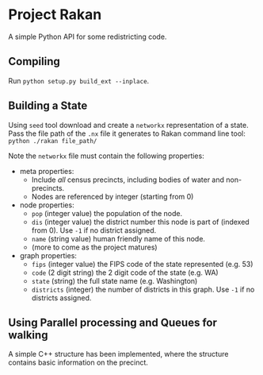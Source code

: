 # Project Rakan

A simple Python API for some redistricting code.

## Compiling

Run `python setup.py build_ext --inplace`.

## Building a State

Using `seed` tool download and create a `networkx` representation of a state.
Pass the file path of the `.nx` file it generates to Rakan command line tool:
`python ./rakan file_path/`

Note the `networkx` file must contain the following properties:

- meta properties:
    - Include _all_ census precincts, including bodies of water and non-precincts.
    - Nodes are referenced by integer (starting from 0)
- node properties:
    - `pop` (integer value) the population of the node.
    - `dis` (integer value) the district number this node is part of (indexed from 0). Use `-1` if no district assigned.
    - `name` (string value) human friendly name of this node.
    <!-- - `edge` (boolean value) true if this node sits on the edge of a map -->
    - (more to come as the project matures)
- graph properties:
    - `fips` (integer value) the FIPS code of the state represented (e.g. 53)
    - `code` (2 digit string) the 2 digit code of the state (e.g. WA)
    - `state` (string) the full state name (e.g. Washington)
    - `districts` (integer) the number of districts in this graph. Use `-1` if no districts assigned.

## Using Parallel processing and Queues for walking

A simple C++ structure has been implemented, where the structure contains basic information on the precinct. 